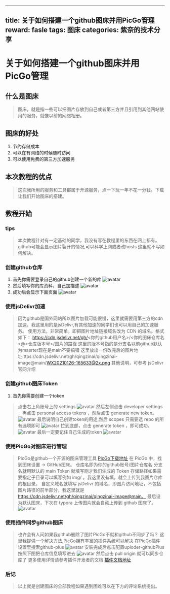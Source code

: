 
---
title: 关于如何搭建一个github图床并用PicGo管理
reward: fasle
tags: 图床
categories: 紫奈的技术分享
---

# 关于如何搭建一个github图床并用PicGo管理

## 什么是图床
> 图床，就是指一些可以把图片存放到自己或者第三方并且引用到其他网站使用的服务，就像以前的网络相册。

## 图床的好处
1. 节约存储成本
2. 可以在有网络的时候随时访问
3. 可以使用免费的第三方加速服务

## 本次教程的优点
> 这次我所用的服务和工具都属于开源服务，点一下玩一年不花一分钱。下载让我们开始图床的搭建。

## 教程开始

### tips
> 本次教程针对有一定基础的同学，我没有写在教程里的东西在网上都有。
> github可能会显示图片裂开的情况,可以科学上网或者改hosts 这里就不写如何解决。

### 创建github仓库
1. 首先你需要登录自己的github创建一个新的库
![avatar](https://cdn.jsdelivr.net/gh/qingzinai/qingzinai-image@main/20210126165151.png)
2. 然后填写你的库资料，自己加描述 
![avatar](https://cdn.jsdelivr.net/gh/qingzinai/qingzinai-image@main/1714084-20201031122010052-449120149.png)
1. 成功后会显示下面页面 
![avatar](https://cdn.jsdelivr.net/gh/qingzinai/qingzinai-image@main/WX20210126-165633@2x.png)

### 使用jsDelivr加速
> 因为github是国外网站所以图片加载可能很慢，这里就需要用第三方的cdn加速，我这里用的是jsDelivr,有其他加速的同学们也可以用自己的加速服务。
> 使用方法，非常简单，即把图片地址链接域名改为 CDN 的域名。格式如下：
> https://cdn.jsdelivr.net/gh/<你的github用户名>/<你的图床仓库名>@<仓库版本号>/图片的路径
> 这里的版本号指的是分支名以前github默认为masrter现在是main不要搞错
> 这里放出一份改完后的图片地址:ttps://cdn.jsdelivr.net/gh/qingzinai/qingzinai-image@main/WX20210126-165633@2x.png
> 其他说明，可参考 jsDelivr 官网介绍

### 创建github图床Token
1. 首先你需要创建一个token
> 点击右上角账号上的 settings
![avatar](https://cdn.jsdelivr.net/gh/qingzinai/qingzinai-image@main/1714084-20201031122010906-24503404.png)
> 然后左侧点击 developer settings ，再点击 personal access tokens ，然后点击 generate new token。
![avatar](https://cdn.jsdelivr.net/gh/qingzinai/qingzinai-image@main/1714084-20201031122011123-386794180.png)
> 最后说明自己创建token的用途,然后 scopes 只需要选 repo 的所有选项即可
![avatar](https://cdn.jsdelivr.net/gh/qingzinai/qingzinai-image@main/1714084-20201031122011409-863250092.png)
> 拉到底部，点击 generate token ，即可成功。
![avatar](https://cdn.jsdelivr.net/gh/qingzinai/qingzinai-image@main/1714084-20201031122011668-1781832056.png)
> 最后一定要记住自己生成的token
![avatar](https://cdn.jsdelivr.net/gh/qingzinai/qingzinai-image@main/1714084-20201031122011850-1358770775.png)

### 使用PicGo对图床进行管理
> PicGo是github一个开源的图床管理工具 [PicGo下载地址](https://github.com/Molunerfinn/PicGo)
> 在 PicGo 中，找到图床设置 -> GitHub图床。
> 仓库名即为你的github账号/图片仓库名
> 分支名就用默认的 main
> Token 就填写刚才我们生成的 Token
> 存储路径如果需要指定子目录可以填写例如 img/ 。我这里没有填，就会上传到我图片仓库的根目录。
> 自定义域名就填写 jsDelivr 的域名，即图片访问地址，不包括图片路径的前半部分，我这里就是 https://cdn.jsdelivr.net/gh/qingzinai/qingzinai-image@main。
> 最后设为默认图床，下次在 typora 上传图片就会自动上传到 github 图床了。
![avatar](https://cdn.jsdelivr.net/gh/qingzinai/qingzinai-image@main/WX20210126-171805@2x.png)

### 使用插件同步github图床
> 也许会有人问如果我github删除了图片PicGo不就和github不同步了吗？
> 这里我提供一个解决方法,PicGo拥有丰富的插件系统可以解决
> 在PicGo插件设置里搜索github-plus
![avatar](https://cdn.jsdelivr.net/gh/qingzinai/qingzinai-image@main/WX20210126-172255@2x.png)
> 安装完成后点击配置uploder-githubPlus
> 按照下图把仓库信息填写进去
![avatar](https://cdn.jsdelivr.net/gh/qingzinai/qingzinai-image@main/AC17B77F-07C4-471E-B479-D3480E17DA15.png)
> 然后点击 pull origin 就可以同步仓库了
> 更多使用详情请参考插件开发者的文档 [插件文档地址](https://github.com/zWingz/picgo-plugin-github-plus)

### 后记
> 以上就是创建图床的全部教程如果遇到困难可以在下方的评论系统提出。